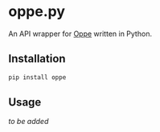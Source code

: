 # oppe.py
An API wrapper for [Oppe](https://oppe.app) written in Python.


## Installation

```bash
pip install oppe
```

## Usage
*to be added*
